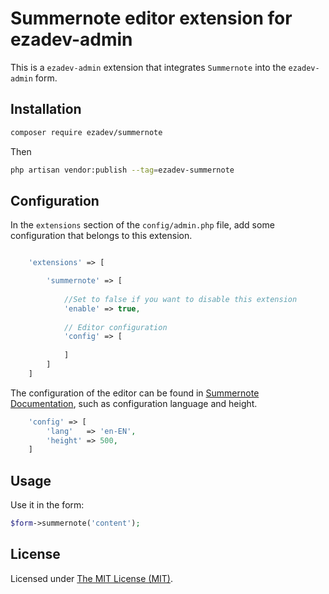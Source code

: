 Summernote editor extension for ezadev-admin
======

This is a `ezadev-admin` extension that integrates `Summernote` into the `ezadev-admin` form.

## Installation

```bash
composer require ezadev/summernote
```

Then
```bash
php artisan vendor:publish --tag=ezadev-summernote
```

## Configuration

In the `extensions` section of the `config/admin.php` file, add some configuration that belongs to this extension.
```php

    'extensions' => [

        'summernote' => [
        
            //Set to false if you want to disable this extension
            'enable' => true,
            
            // Editor configuration
            'config' => [
                
            ]
        ]
    ]

```
The configuration of the editor can be found in [Summernote Documentation](https://summernote.org/getting-started/), such as configuration language and height.
```php
    'config' => [
        'lang'   => 'en-EN',
        'height' => 500,
    ]
```

## Usage

Use it in the form:
```php
$form->summernote('content');
```

License
------------
Licensed under [The MIT License (MIT)](LICENSE).
